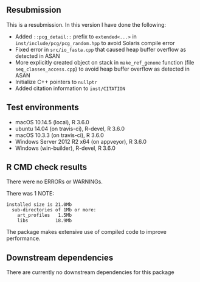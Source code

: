 ## Resubmission

This is a resubmission. In this version I have done the following:


* Added `::pcg_detail::` prefix to `extended<...>` in `inst/include/pcg/pcg_random.hpp`
  to avoid Solaris compile error
* Fixed error in `src/io_fasta.cpp` that caused heap buffer overflow as detected in ASAN
* More explicitly created object on stack in `make_ref_genome` function (file
  `seq_classes_access.cpp`) to avoid heap buffer overflow as detected in ASAN
* Initialize C++ pointers to `nullptr`
* Added citation information to `inst/CITATION`


## Test environments

* macOS 10.14.5 (local), R 3.6.0
* ubuntu 14.04 (on travis-ci), R-devel, R 3.6.0
* macOS 10.3.3 (on travis-ci), R 3.6.0
* Windows Server 2012 R2 x64 (on appveyor), R 3.6.0
* Windows (win-builder), R-devel, R 3.6.0


## R CMD check results

There were no ERRORs or WARNINGs.

There was 1 NOTE:

```
installed size is 21.0Mb
  sub-directories of 1Mb or more:
    art_profiles   1.5Mb
    libs          18.9Mb
```

The package makes extensive use of compiled code to improve performance.


## Downstream dependencies

There are currently no downstream dependencies for this package
